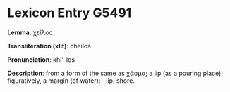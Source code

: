 # Lexicon Entry G5491

**Lemma**: χεῖλος

**Transliteration (xlit)**: cheîlos

**Pronunciation**: khi'-los

**Description**:
from a form of the same as χάσμα; a lip (as a pouring place); figuratively, a margin (of water):--lip, shore.
